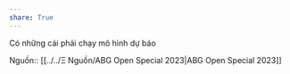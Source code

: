 ```yaml
---
share: True
---
```

Có những cái phải chạy mô hình dự báo

Nguồn:: [[../../Ξ Nguồn/ABG Open Special 2023|ABG Open Special 2023]]
